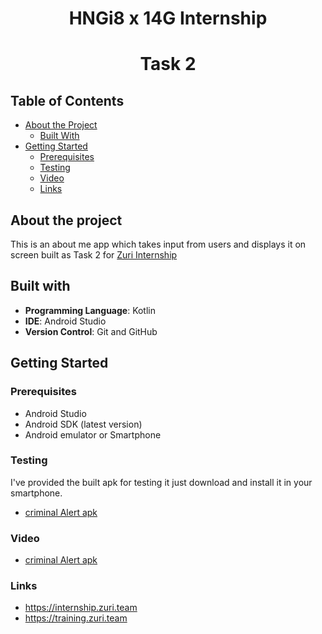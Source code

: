 # <div align="center">HNGi8 x 14G Internship</div>

# <div align="center">Task 2</div>




## Table of Contents

* [About the Project](#about-the-project)
  * [Built With](#built-with)
* [Getting Started](#getting-started)
  * [Prerequisites](#prerequisites)
  * [Testing](#testing)
  * [Video](#video)  
  * [Links](#links)


## About the project
This is an about me app which takes input from users and displays it on screen built as Task 2 for [Zuri Internship](https://training.zuri.team)
 
 ## Built with
 
- **Programming Language**: Kotlin
- **IDE**: Android Studio
- **Version Control**: Git and GitHub


## Getting Started

### Prerequisites   
 * Android Studio
 * Android SDK (latest version)
 * Android emulator or Smartphone


### Testing
I've provided the built apk for testing it just download and install it in your smartphone.

 * [criminal Alert apk](https://github.com/bingJunior/CodeWarriors/tree/master/apk)

### Video

 * [criminal Alert apk](https://github.com/bingJunior/CodeWarriors/tree/master/apk)

### Links

 * https://internship.zuri.team
 * https://training.zuri.team
 
